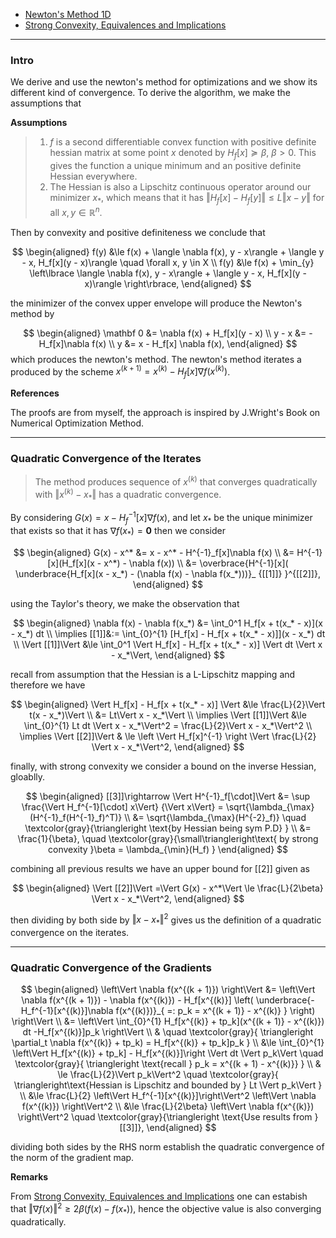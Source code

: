 - [Newton's Method 1D](../MATH%20464%20Numerical%20Analysis/Newton's%20Method%201D.md)
- [Strong Convexity, Equivalences and Implications](Strong%20Convexity,%20Equivalences%20and%20Implications.md)

---
### **Intro**

We derive and use the newton's method for optimizations and we show its different kind of convergence. To derive the algorithm, we make the assumptions that 

**Assumptions**
> 1. $f$ is a second differentiable convex function with positive definite hessian matrix at some point $x$ denoted by $H_f[x]\succeq \beta$, $\beta > 0$. This gives the function a unique minimum and an positive definite Hessian everywhere. 
> 2. The Hessian is also a Lipschitz continuous operator around our minimizer $x_*$, which means that it has $\Vert H_f[x] - H_f[y]\Vert\le L\Vert x - y\Vert$ for all $x, y \in \mathbb R^n$. 

Then by convexity and positive definiteness we conclude that 

$$
\begin{aligned}
    f(y) &\le f(x) + \langle \nabla f(x), y - x\rangle + 
    \langle y - x, H_f[x](y - x)\rangle \quad \forall x, y \in X
    \\
    f(y) &\le 
    f(x)  + \min_{y} \left\lbrace
       \langle \nabla f(x), y - x\rangle + 
       \langle y - x, H_f[x](y - x)\rangle
    \right\rbrace, 
\end{aligned}
$$

the minimizer of the convex upper envelope will produce the Newton's method by 

$$
\begin{aligned}
    \mathbf 0 &= \nabla f(x) + H_f[x](y - x)
    \\
    y - x &= -H_f[x]\nabla f(x)
    \\
    y &= x - H_f[x] \nabla f(x), 
\end{aligned}
$$
which produces the newton's method. The newton's method iterates a produced by the scheme $x^{(k + 1)}= x^{(k)} - H_f[x]\nabla f(x^{(k)})$. 


**References**

The proofs are from myself, the approach is inspired by J.Wright's Book on Numerical Optimization Method. 


---
### **Quadratic Convergence of the Iterates**

> The method produces sequence of $x^{(k)}$ that converges quadratically with $\Vert x^{(k)} - x_*\Vert$ has a quadratic convergence. 

By considering $G(x) = x - H^{-1}_f[x]\nabla f(x)$, and let $x_*$ be the unique minimizer that exists so that it has $\nabla f(x_*) = \mathbf 0$ then we consider

$$
\begin{aligned}
    G(x) - x^* &= x - x^* - H^{-1}_f[x]\nabla f(x)
    \\
    &= H^{-1}[x](H_f[x](x - x^*) - \nabla f(x))
    \\
    &= 
    \overbrace{H^{-1}[x](
        \underbrace{H_f[x](x - x_*) - (\nabla f(x) - \nabla f(x_*)))}_
        {[[1]]}
    }^{[[2]]}, 
\end{aligned}
$$

using the Taylor's theory, we make the observation that 

$$
\begin{aligned}
    \nabla f(x) - \nabla f(x_*) &= \int_0^1 
    H_f[x + t(x_* - x)](x - x_*)
    dt
    \\
    \implies 
    [[1]]&:= 
    \int_{0}^{1} 
        [H_f[x] - H_f[x + t(x_* - x)]](x - x_*)
    dt
    \\
    \Vert [[1]]\Vert &\le 
    \int_0^1 \Vert 
        H_f[x] - H_f[x + t(x_* - x)]
    \Vert dt \Vert x - x_*\Vert, 
\end{aligned}
$$

recall from assumption that the Hessian is a L-Lipschitz mapping and therefore we have 

$$
\begin{aligned}
    \Vert  H_f[x] - H_f[x + t(x_* - x)] \Vert
    &\le 
    \frac{L}{2}\Vert t(x - x_*)\Vert
    \\
    &= Lt\Vert x - x_*\Vert
    \\
    \implies 
    \Vert [[1]]\Vert &\le \int_{0}^{1} Lt dt
    \Vert x - x_*\Vert^2 = \frac{L}{2}\Vert x - x_*\Vert^2
    \\
    \implies \Vert [[2]]\Vert 
    & \le 
    \left 
    \Vert 
        H_f[x]^{-1}
    \right
    \Vert
    \frac{L}{2}
    \Vert x - x_*\Vert^2, 
\end{aligned}
$$

finally, with strong convexity we consider a bound on the inverse Hessian, gloablly. 

$$
\begin{aligned}
    [[3]]\rightarrow
    \Vert H^{-1}_f[\cdot]\Vert &= \sup \frac{\Vert H_f^{-1}[\cdot] x\Vert}
    {\Vert x\Vert}
    = \sqrt{\lambda_{\max}(H^{-1}_f(H^{-1}_f)^T)}
    \\
    &= \sqrt{\lambda_{\max}(H^{-2}_f)} \quad \textcolor{gray}{\triangleright \text{by Hessian being sym P.D}
    }
    \\
    &= \frac{1}{\beta}, 
    \quad 
    \textcolor{gray}{\small\triangleright\text{
        by strong convexity 
        }\beta = \lambda_{\min}(H_f)
    }
\end{aligned}
$$

combining all previous results we have an upper bound for \[\[2\]\] given as 

$$
\begin{aligned}
    \Vert [[2]]\Vert =\Vert G(x) - x^*\Vert \le \frac{L}{2\beta} \Vert x - x_*\Vert^2, 
\end{aligned}
$$

then dividing by both side by $\Vert x - x_*\Vert^2$ gives us the definition of a quadratic convergence on the iterates. 


---
### **Quadratic Convergence of the Gradients**

$$
\begin{aligned}
    \left\Vert 
        \nabla f(x^{(k + 1)})
    \right\Vert 
    &= 
    \left\Vert 
        \nabla f(x^{(k + 1)})
         - \nabla f(x^{(k)}) - H_f[x^{(k)}]
        \left(
            \underbrace{-H_f^{-1}[x^{(k)}]\nabla f(x^{(k)})}_{
                =: p_k = x^{(k + 1)} - x^{(k)}
            }
        \right)
    \right\Vert
    \\
    &= 
    \left\Vert 
        \int_{0}^{1} 
            H_f[x^{(k)} + tp_k](x^{(k + 1)} - x^{(k)})
        dt
        -H_f[x^{(k)}]p_k
    \right\Vert 
    \\
    & \quad \textcolor{gray}{
        \triangleright
        \partial_t \nabla f(x^{(k)} + tp_k) = H_f[x^{(k)} + tp_k]p_k
    }
    \\
    &\le 
    \int_{0}^{1} 
        \left\Vert H_f[x^{(k)} + tp_k] - H_f[x^{(k)}]\right
        \Vert 
    dt
    \Vert p_k\Vert \quad \textcolor{gray}{
        \triangleright \text{recall } p_k = x^{(k + 1) - x^{(k)}}
    }
    \\
    & \le 
    \frac{L}{2}\Vert p_k\Vert^2 \quad \textcolor{gray}{
        \triangleright\text{Hessian is Lipschitz and bounded by }
        Lt \Vert p_k\Vert
    }
    \\
    &\le 
    \frac{L}{2}
    \left\Vert H_f^{-1}[x^{(k)}]\right\Vert^2 
    \left\Vert 
        \nabla f(x^{(k)})
    \right\Vert^2 
    \\
    &\le \frac{L}{2\beta} \left\Vert \nabla f(x^{(k)})
    \right\Vert^2
    \quad \textcolor{gray}{\triangleright \text{Use results from }[[3]]}, 
\end{aligned}
$$

dividing both sides by the RHS norm establish the quadratic convergence of the norm of the gradient map. 

**Remarks**

From [Strong Convexity, Equivalences and Implications](Strong%20Convexity,%20Equivalences%20and%20Implications.md) one can estabish that $\Vert \nabla f(x)\Vert^2 \ge 2\beta(f(x) - f(x_*))$, hence the objective value is also converging quadratically. 

